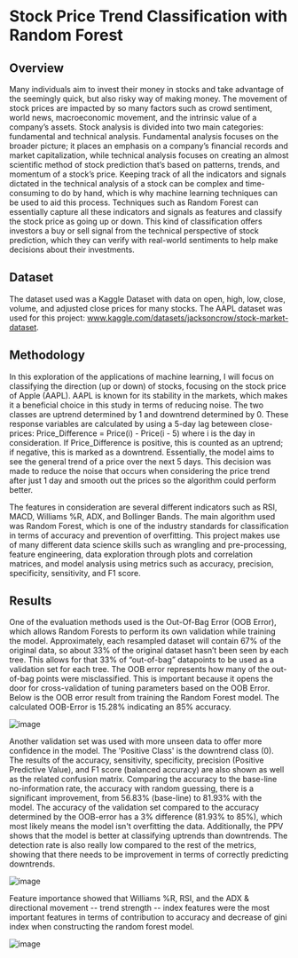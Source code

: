 # Stock Price Trend Classification with Random Forest

## Overview 
Many individuals aim to invest their money in stocks and take advantage of the seemingly quick, but also risky way of making money. The movement of stock prices are impacted by so many factors such as crowd sentiment, world news, macroeconomic movement, and the intrinsic value of a company’s assets. Stock analysis is divided into two main categories: fundamental and technical analysis. Fundamental analysis focuses on the broader picture; it places an emphasis on a company’s financial records and market capitalization, while technical analysis focuses on creating an almost scientific method of stock prediction that’s based on patterns, trends, and momentum of a stock’s price. Keeping track of all the indicators and signals dictated in the technical analysis of a stock can be complex and time-consuming to do by hand, which is why machine learning techniques can be used to aid this process. Techniques such as Random Forest can essentially capture all these indicators and signals as features and classify the stock price as going up or down. This kind of classification offers investors a buy or sell signal from the technical perspective of stock prediction, which they can verify with real-world sentiments to help make decisions about their investments. 

## Dataset
The dataset used was a Kaggle Dataset with data on open, high, low, close, volume, and adjusted close prices for many stocks. The AAPL dataset was used for this project: www.kaggle.com/datasets/jacksoncrow/stock-market-dataset.
## Methodology
In this exploration of the applications of machine learning, I will focus on classifying the direction (up or down) of stocks, focusing on the stock price of Apple (AAPL). AAPL is known for its stability in the markets, which makes it a beneficial choice in this study in terms of reducing noise. The two classes are uptrend determined by 1 and downtrend determined by 0. These response variables are calculated by using a 5-day lag beteween close-prices: 
Price_Difference = Price(i) - Price(i - 5) where i is the day in consideration. If Price_Difference is positive, this is counted as an uptrend; if negative, this is marked as a downtrend. Essentially, the model aims to see the general trend of a price over the next 5 days. This decision was made to reduce the noise that occurs when considering the price trend after just 1 day and smooth out the prices so the algorithm could perform better. 

The features in consideration are several different indicators such as RSI, MACD, Williams %R, ADX, and Bollinger Bands. The main algorithm used was Random Forest, which is one of the industry standards for classification in terms of accuracy and prevention of overfitting. This project makes use of many different data science skills such as wrangling and pre-processing, feature engineering, data exploration through plots and correlation matrices, and model analysis using metrics such as accuracy, precision, specificity, sensitivity, and F1 score.  

## Results
One of the evaluation methods used is the Out-Of-Bag Error (OOB Error), which allows Random Forests to perform its own validation while training the model. Approximately, each resampled dataset will contain 67% of the original data, so about 33% of the original dataset hasn’t been seen by each tree. This allows for that 33% of “out-of-bag” datapoints to be used as a validation set for each tree. The OOB error represents how many of the out-of-bag points were misclassified. This is important because it opens the door for cross-validation of tuning parameters based on the OOB Error. Below is the OOB error result from training the Random Forest model. The calculated OOB-Error is 15.28% indicating an 85% accuracy. 

![image](https://github.com/user-attachments/assets/f6ca01da-e4d1-46bf-8848-ddd7411f62e9)

Another validation set was used with more unseen data to offer more confidence in the model. The 'Positive Class' is the downtrend class (0). The results of the accuracy, sensitivity, specificity, precision (Positive Predictive Value), and F1 score (balanced accuracy) are also shown as well as the related confusion matrix. Comparing the accuracy to the base-line no-information rate, the accuracy with random guessing, there is a significant improvement, from 56.83% (base-line) to 81.93% with the model. The accuracy of the validation set compared to the accuracy determined by the OOB-error has a 3% difference (81.93% to 85%), which most likely means the model isn't overfitting the data. Additionally, the PPV shows that the model is better at classifying uptrends than downtrends. The detection rate is also really low compared to the rest of the metrics, showing that there needs to be improvement in terms of correctly predicting downtrends. 

![image](https://github.com/user-attachments/assets/55b6f494-26e2-4a43-a518-9b3e2caca3cb)

Feature importance showed that Williams %R, RSI, and the ADX & directional movement -- trend strength -- index features were the most important features in terms of contribution to accuracy and decrease of gini index when constructing the random forest model. 

![image](https://github.com/user-attachments/assets/a159e28e-db76-4399-bca0-32b1f5cb320f)






